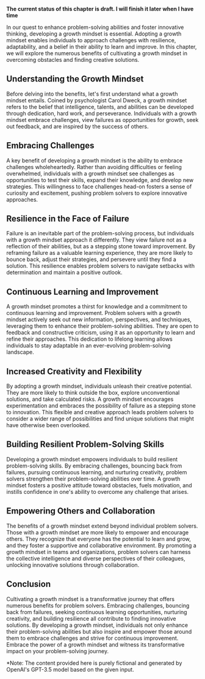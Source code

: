 **The current status of this chapter is draft. I will finish it later when I have time**

In our quest to enhance problem-solving abilities and foster innovative thinking, developing a growth mindset is essential. Adopting a growth mindset enables individuals to approach challenges with resilience, adaptability, and a belief in their ability to learn and improve. In this chapter, we will explore the numerous benefits of cultivating a growth mindset in overcoming obstacles and finding creative solutions.

Understanding the Growth Mindset
--------------------------------

Before delving into the benefits, let's first understand what a growth mindset entails. Coined by psychologist Carol Dweck, a growth mindset refers to the belief that intelligence, talents, and abilities can be developed through dedication, hard work, and perseverance. Individuals with a growth mindset embrace challenges, view failures as opportunities for growth, seek out feedback, and are inspired by the success of others.

Embracing Challenges
--------------------

A key benefit of developing a growth mindset is the ability to embrace challenges wholeheartedly. Rather than avoiding difficulties or feeling overwhelmed, individuals with a growth mindset see challenges as opportunities to test their skills, expand their knowledge, and develop new strategies. This willingness to face challenges head-on fosters a sense of curiosity and excitement, pushing problem solvers to explore innovative approaches.

Resilience in the Face of Failure
---------------------------------

Failure is an inevitable part of the problem-solving process, but individuals with a growth mindset approach it differently. They view failure not as a reflection of their abilities, but as a stepping stone toward improvement. By reframing failure as a valuable learning experience, they are more likely to bounce back, adjust their strategies, and persevere until they find a solution. This resilience enables problem solvers to navigate setbacks with determination and maintain a positive outlook.

Continuous Learning and Improvement
-----------------------------------

A growth mindset promotes a thirst for knowledge and a commitment to continuous learning and improvement. Problem solvers with a growth mindset actively seek out new information, perspectives, and techniques, leveraging them to enhance their problem-solving abilities. They are open to feedback and constructive criticism, using it as an opportunity to learn and refine their approaches. This dedication to lifelong learning allows individuals to stay adaptable in an ever-evolving problem-solving landscape.

Increased Creativity and Flexibility
------------------------------------

By adopting a growth mindset, individuals unleash their creative potential. They are more likely to think outside the box, explore unconventional solutions, and take calculated risks. A growth mindset encourages experimentation and embraces the possibility of failure as a stepping stone to innovation. This flexible and creative approach leads problem solvers to consider a wider range of possibilities and find unique solutions that might have otherwise been overlooked.

Building Resilient Problem-Solving Skills
-----------------------------------------

Developing a growth mindset empowers individuals to build resilient problem-solving skills. By embracing challenges, bouncing back from failures, pursuing continuous learning, and nurturing creativity, problem solvers strengthen their problem-solving abilities over time. A growth mindset fosters a positive attitude toward obstacles, fuels motivation, and instills confidence in one's ability to overcome any challenge that arises.

Empowering Others and Collaboration
-----------------------------------

The benefits of a growth mindset extend beyond individual problem solvers. Those with a growth mindset are more likely to empower and encourage others. They recognize that everyone has the potential to learn and grow, and they foster a supportive and collaborative environment. By promoting a growth mindset in teams and organizations, problem solvers can harness the collective intelligence and diverse perspectives of their colleagues, unlocking innovative solutions through collaboration.

Conclusion
----------

Cultivating a growth mindset is a transformative journey that offers numerous benefits for problem solvers. Embracing challenges, bouncing back from failures, seeking continuous learning opportunities, nurturing creativity, and building resilience all contribute to finding innovative solutions. By developing a growth mindset, individuals not only enhance their problem-solving abilities but also inspire and empower those around them to embrace challenges and strive for continuous improvement. Embrace the power of a growth mindset and witness its transformative impact on your problem-solving journey.

\*Note: The content provided here is purely fictional and generated by OpenAI's GPT-3.5 model based on the given input.
